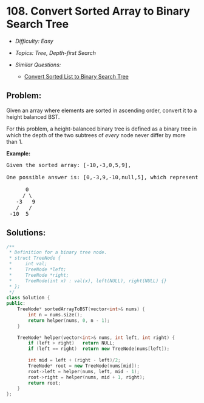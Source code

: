 # 108. Convert Sorted Array to Binary Search Tree

* *Difficulty: Easy*

* *Topics: Tree, Depth-first Search*

* *Similar Questions:*

  * [Convert Sorted List to Binary Search Tree](convert-sorted-list-to-binary-search-tree.md)

## Problem:

<p>Given an array where elements are sorted in ascending order, convert it to a height balanced BST.</p>

<p>For this problem, a height-balanced binary tree is defined as a binary tree in which the depth of the two subtrees of <em>every</em> node never differ by more than 1.</p>

<p><strong>Example:</strong></p>

<pre>
Given the sorted array: [-10,-3,0,5,9],

One possible answer is: [0,-3,9,-10,null,5], which represents the following height balanced BST:

      0
     / \
   -3   9
   /   /
 -10  5
</pre>

## Solutions:

```c++
/**
 * Definition for a binary tree node.
 * struct TreeNode {
 *     int val;
 *     TreeNode *left;
 *     TreeNode *right;
 *     TreeNode(int x) : val(x), left(NULL), right(NULL) {}
 * };
 */
class Solution {
public:
    TreeNode* sortedArrayToBST(vector<int>& nums) {
        int n = nums.size();
        return helper(nums, 0, n - 1);
    }
    
    TreeNode* helper(vector<int>& nums, int left, int right) {
        if (left > right)   return NULL;
        if (left == right)  return new TreeNode(nums[left]);
        
        int mid = left + (right - left)/2;
        TreeNode* root = new TreeNode(nums[mid]);
        root->left = helper(nums, left, mid - 1);
        root->right = helper(nums, mid + 1, right);
        return root;
    }
};
```
